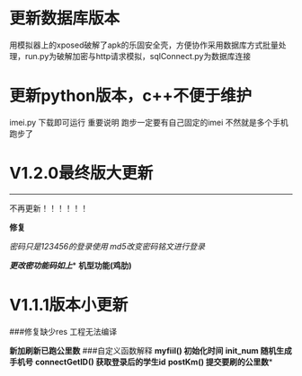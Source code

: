 ﻿
# 更新数据库版本
用模拟器上的xposed破解了apk的乐固安全壳，方便协作采用数据库方式批量处理，run.py为破解加密与http请求模拟，sqlConnect.py为数据库连接

# 更新python版本，c++不便于维护

imei.py 下载即可运行
重要说明 跑步一定要有自己固定的imei 不然就是多个手机跑步了

# V1.2.0最终版大更新

---
不再更新！！！！！！


******修复******

*密码只是123456的登录使用
md5改变密码铭文进行登录*

***更改密功能码如上****
**机型功能(鸡肋)**






# V1.1.1版本小更新


###修复缺少res 工程无法编译

**新加刷新已跑公里数**
###自定义函数解释
**myfiil() 初始化时间**
**init_num 随机生成手机号**
**connectGetID()  获取登录后的学生id**
**postKm() 提交要刷的公里数***

